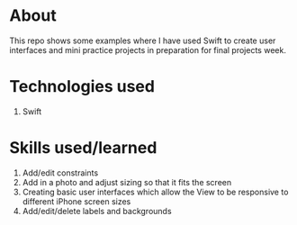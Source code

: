 # About

This repo shows some examples where I have used Swift to create user interfaces and mini practice projects in preparation for final projects week.

# Technologies used
1. Swift

# Skills used/learned
1. Add/edit constraints
2. Add in a photo and adjust sizing so that it fits the screen
3. Creating basic user interfaces which allow the View to be responsive to different iPhone screen sizes
4. Add/edit/delete labels and backgrounds


